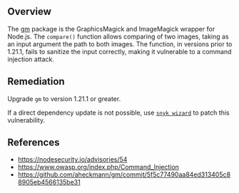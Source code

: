 ## Overview
The [gm](https://www.npmjs.com/package/gm) package is the GraphicsMagick and ImageMagick wrapper for Node.js.
The `compare()` function allows comparing of two images, taking as an input argument the path to both images. The function, in versions prior to 1.21.1, fails to sanitize the input correctly, making it vulnerable to a command injection attack.

## Remediation
Upgrade `gm` to version 1.21.1 or greater. 

If a direct dependency update is not possible, use [`snyk wizard`](https://snyk.io/documentation/#wizard) to patch this vulnerability.

## References
- https://nodesecurity.io/advisories/54
- https://www.owasp.org/index.php/Command_Injection
- https://github.com/aheckmann/gm/commit/5f5c77490aa84ed313405c88905eb4566135be31
